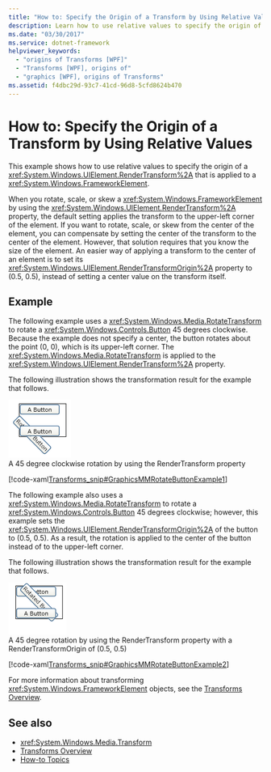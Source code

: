 ```yaml
---
title: "How to: Specify the Origin of a Transform by Using Relative Values"
description: Learn how to use relative values to specify the origin of a RenderTransform that is applied to a FrameworkElement.
ms.date: "03/30/2017"
ms.service: dotnet-framework
helpviewer_keywords:
  - "origins of Transforms [WPF]"
  - "Transforms [WPF], origins of"
  - "graphics [WPF], origins of Transforms"
ms.assetid: f4dbc29d-93c7-41cd-96d8-5cfd8624b470
---
```

# How to: Specify the Origin of a Transform by Using Relative Values

This example shows how to use relative values to specify the origin of a <xref:System.Windows.UIElement.RenderTransform%2A> that is applied to a <xref:System.Windows.FrameworkElement>.

When you rotate, scale, or skew a <xref:System.Windows.FrameworkElement> by using the <xref:System.Windows.UIElement.RenderTransform%2A> property, the default setting applies the transform to the upper-left corner of the element. If you want to rotate, scale, or skew from the center of the element, you can compensate by setting the center of the transform to the center of the element. However, that solution requires that you know the size of the element. An easier way of applying a transform to the center of an element is to set its <xref:System.Windows.UIElement.RenderTransformOrigin%2A> property to (0.5, 0.5), instead of setting a center value on the transform itself.

## Example

The following example uses a <xref:System.Windows.Media.RotateTransform> to rotate a <xref:System.Windows.Controls.Button> 45 degrees clockwise. Because the example does not specify a center, the button rotates about the point (0, 0), which is its upper-left corner. The <xref:System.Windows.Media.RotateTransform> is applied to the <xref:System.Windows.UIElement.RenderTransform%2A> property.

The following illustration shows the transformation result for the example that follows.

![A button transformed using RenderTransform](./media/graphicsmm-rendertransformwithdefaultcenter.png "graphicsmm_RenderTransformWithDefaultCenter")\
A 45 degree clockwise rotation by using the RenderTransform property

[!code-xaml[Transforms_snip#GraphicsMMRotateButtonExample1](~/samples/snippets/csharp/VS_Snippets_Wpf/Transforms_snip/CS/ButtonRotateTransformExample.xaml#graphicsmmrotatebuttonexample1)]

The following example also uses a <xref:System.Windows.Media.RotateTransform> to rotate a <xref:System.Windows.Controls.Button> 45 degrees clockwise; however, this example sets the <xref:System.Windows.UIElement.RenderTransformOrigin%2A> of the button to (0.5, 0.5). As a result, the rotation is applied to the center of the button instead of to the upper-left corner.

The following illustration shows the transformation result for the example that follows.

![A button transformed about its center](./media/graphicsmm-rendertransformrelativecenter.png "graphicsmm_RenderTransformRelativeCenter")\
A 45 degree rotation by using the RenderTransform property with a RenderTransformOrigin of (0.5, 0.5)

[!code-xaml[Transforms_snip#GraphicsMMRotateButtonExample2](~/samples/snippets/csharp/VS_Snippets_Wpf/Transforms_snip/CS/ButtonRotateTransformExample.xaml#graphicsmmrotatebuttonexample2)]

For more information about transforming <xref:System.Windows.FrameworkElement> objects, see the [Transforms Overview](transforms-overview.md).

## See also

- <xref:System.Windows.Media.Transform>
- [Transforms Overview](transforms-overview.md)
- [How-to Topics](transformations-how-to-topics.md)
